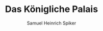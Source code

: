 ---
image: /assets/images/spiker/11a.jpg
thumb: /assets/images/spiker-thumbs/11a.jpg
author: Samuel Heinrich Spiker
artist: 
engraver: 
title: "Das Königliche Palais"
subtitle: 
tags:
  - Palace
layout: post
---